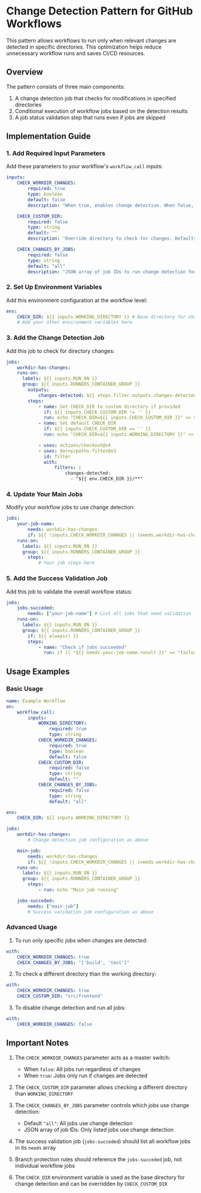 # Change Detection Pattern for GitHub Workflows

This pattern allows workflows to run only when relevant changes are detected in specific directories. This optimization helps reduce unnecessary workflow runs and saves CI/CD resources.

## Overview

The pattern consists of three main components:

1. A change detection job that checks for modifications in specified directories
2. Conditional execution of workflow jobs based on the detection results
3. A job status validation step that runs even if jobs are skipped

## Implementation Guide

### 1. Add Required Input Parameters

Add these parameters to your workflow's `workflow_call` inputs:

```yaml
inputs:
    CHECK_WORKDIR_CHANGES:
        required: true
        type: boolean
        default: false
        description: "When true, enables change detection. When false, always runs jobs"

    CHECK_CUSTOM_DIR:
        required: false
        type: string
        default: ""
        description: "Override directory to check for changes. Defaults to WORKING_DIRECTORY if empty"

    CHECK_CHANGES_BY_JOBS:
        required: false
        type: string
        default: "all"
        description: "JSON array of job IDs to run change detection for. The default 'all' runs for all jobs"
```

### 2. Set Up Environment Variables

Add this environment configuration at the workflow level:

```yaml
env:
    CHECK_DIR: ${{ inputs.WORKING_DIRECTORY }} # Base directory for change detection
    # Add your other environment variables here
```

### 3. Add the Change Detection Job

Add this job to check for directory changes:

```yaml
jobs:
    workdir-has-changes:
    runs-on:
      labels: ${{ inputs.RUN_ON }}
      group: ${{ inputs.RUNNERS_CONTAINER_GROUP }}
        outputs:
            changes-detected: ${{ steps.filter.outputs.changes-detected }}
        steps:
            - name: Set CHECK_DIR to custom directory if provided
              if: ${{ inputs.CHECK_CUSTOM_DIR != '' }}
              run: echo "CHECK_DIR=${{ inputs.CHECK_CUSTOM_DIR }}" >> $GITHUB_ENV
            - name: Set default CHECK_DIR
              if: ${{ inputs.CHECK_CUSTOM_DIR == '' }}
              run: echo "CHECK_DIR=${{ inputs.WORKING_DIRECTORY }}" >> $GITHUB_ENV

            - uses: actions/checkout@v4
            - uses: dorny/paths-filter@v3
              id: filter
              with:
                  filters: |
                      changes-detected:
                        - "${{ env.CHECK_DIR }}/**"
```

### 4. Update Your Main Jobs

Modify your workflow jobs to use change detection:

```yaml
jobs:
    your-job-name:
        needs: workdir-has-changes
        if: ${{ !inputs.CHECK_WORKDIR_CHANGES || (needs.workdir-has-changes.outputs.changes-detected == 'true' && (inputs.CHECK_CHANGES_BY_JOBS == 'all' || contains(fromJson(inputs.CHECK_CHANGES_BY_JOBS), github.job)))}}
    runs-on:
      labels: ${{ inputs.RUN_ON }}
      group: ${{ inputs.RUNNERS_CONTAINER_GROUP }}
        steps:
            # Your job steps here
```

### 5. Add the Success Validation Job

Add this job to validate the overall workflow status:

```yaml
jobs:
    jobs-succeded:
        needs: ["your-job-name"] # List all jobs that need validation
    runs-on:
      labels: ${{ inputs.RUN_ON }}
      group: ${{ inputs.RUNNERS_CONTAINER_GROUP }}
        if: ${{ always() }}
        steps:
            - name: "Check if jobs succeeded"
              run: if [[ "${{ needs.your-job-name.result }}" == "failure" ]]; then exit 1; fi
```

## Usage Examples

### Basic Usage

```yaml
name: Example Workflow
on:
    workflow_call:
        inputs:
            WORKING_DIRECTORY:
                required: true
                type: string
            CHECK_WORKDIR_CHANGES:
                required: true
                type: boolean
                default: false
            CHECK_CUSTOM_DIR:
                required: false
                type: string
                default: ""
            CHECK_CHANGES_BY_JOBS:
                required: false
                type: string
                default: "all"

env:
    CHECK_DIR: ${{ inputs.WORKING_DIRECTORY }}

jobs:
    workdir-has-changes:
        # Change detection job configuration as above

    main-job:
        needs: workdir-has-changes
        if: ${{ !inputs.CHECK_WORKDIR_CHANGES || (needs.workdir-has-changes.outputs.changes-detected == 'true' && (inputs.CHECK_CHANGES_BY_JOBS == 'all' || contains(fromJson(inputs.CHECK_CHANGES_BY_JOBS), github.job)))}}
    runs-on:
      labels: ${{ inputs.RUN_ON }}
      group: ${{ inputs.RUNNERS_CONTAINER_GROUP }}
        steps:
            - run: echo "Main job running"

    jobs-succeded:
        needs: ["main-job"]
        # Success validation job configuration as above
```

### Advanced Usage

1. To run only specific jobs when changes are detected:

```yaml
with:
    CHECK_WORKDIR_CHANGES: true
    CHECK_CHANGES_BY_JOBS: "['build', 'test']"
```

2. To check a different directory than the working directory:

```yaml
with:
    CHECK_WORKDIR_CHANGES: true
    CHECK_CUSTOM_DIR: "src/frontend"
```

3. To disable change detection and run all jobs:

```yaml
with:
    CHECK_WORKDIR_CHANGES: false
```

## Important Notes

1. The `CHECK_WORKDIR_CHANGES` parameter acts as a master switch:

    - When `false`: All jobs run regardless of changes
    - When `true`: Jobs only run if changes are detected

2. The `CHECK_CUSTOM_DIR` parameter allows checking a different directory than `WORKING_DIRECTORY`

3. The `CHECK_CHANGES_BY_JOBS` parameter controls which jobs use change detection:

    - Default `"all"`: All jobs use change detection
    - JSON array of job IDs: Only listed jobs use change detection

4. The success validation job (`jobs-succeded`) should list all workflow jobs in its `needs` array

5. Branch protection rules should reference the `jobs-succeded` job, not individual workflow jobs

6. The `CHECK_DIR` environment variable is used as the base directory for change detection and can be overridden by `CHECK_CUSTOM_DIR`
